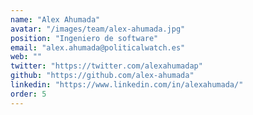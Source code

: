 ```yaml
---
name: "Alex Ahumada"
avatar: "/images/team/alex-ahumada.jpg"
position: "Ingeniero de software"
email: "alex.ahumada@politicalwatch.es"
web: ""
twitter: "https://twitter.com/alexahumadap"
github: "https://github.com/alex-ahumada"
linkedin: "https://www.linkedin.com/in/alexahumada/"
order: 5
---
```

